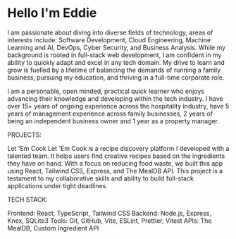 # Hello I'm Eddie
I am passionate about diving into diverse fields of technology, areas of interests include: Software
Development, Cloud Engineering, Machine Learning and AI, DevOps, Cyber Security, and Business
Analysis. While my background is rooted in full-stack web development, I am confident in my ability to
quickly adapt and excel in any tech domain. My drive to learn and grow is fuelled by a lifetime of balancing
the demands of running a family business, pursuing my education, and thriving in a full-time corporate role.

I am a personable, open minded, practical quick learner who enjoys advancing their knowledge and
developing within the tech industry. I have over 15+ years of ongoing experience across the hospitality
industry, have 5 years of management experience across family businesses, 2 years of being an
independent business owner and 1 year as a property manager. 

PROJECTS:

Let 'Em Cook Let 'Em Cook is a recipe discovery platform I developed with a talented team. It helps users find creative recipes based on the ingredients they have on hand. With a focus on reducing food waste, we built this app using React, Tailwind CSS, Express, and The MealDB API. This project is a testament to my collaborative skills and ability to build full-stack applications under tight deadlines.

TECH STACK:

Frontend: React, TypeScript, Tailwind CSS
Backend: Node.js, Express, Knex, SQLite3
Tools: Git, GitHub, Vite, ESLint, Prettier, Vitest
APIs: The MealDB, Custom Ingredient API
